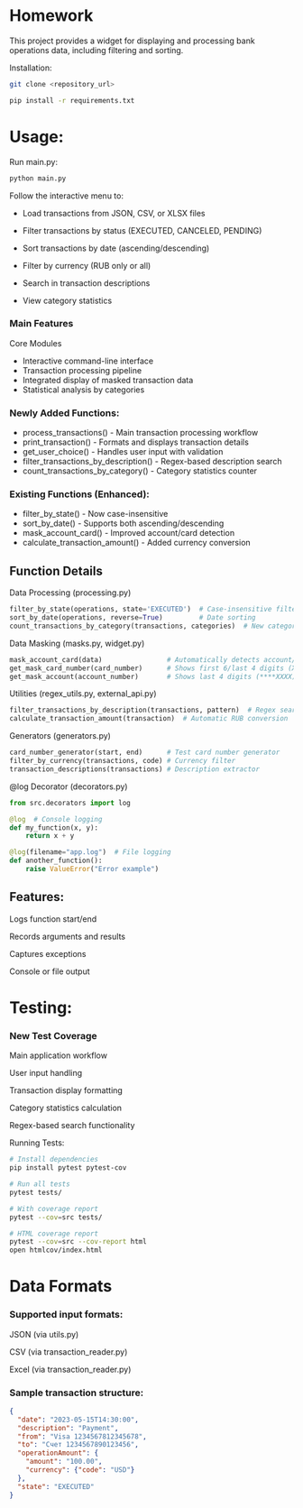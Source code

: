 # Homework

This project provides a widget for displaying and processing bank operations data, including filtering and sorting.

Installation:

```bash
git clone <repository_url>
```
```bash
pip install -r requirements.txt
```

# Usage:

Run main.py:
```bash
python main.py
``` 

Follow the interactive menu to:

* Load transactions from JSON, CSV, or XLSX files

* Filter transactions by status (EXECUTED, CANCELED, PENDING)

* Sort transactions by date (ascending/descending)

* Filter by currency (RUB only or all)

* Search in transaction descriptions

* View category statistics

### Main Features
Core Modules

* Interactive command-line interface
* Transaction processing pipeline
* Integrated display of masked transaction data
* Statistical analysis by categories

### Newly Added Functions:
* process_transactions() - Main transaction processing workflow 
* print_transaction() - Formats and displays transaction details 
* get_user_choice() - Handles user input with validation 
* filter_transactions_by_description() - Regex-based description search 
* count_transactions_by_category() - Category statistics counter

### Existing Functions (Enhanced):
* filter_by_state() - Now case-insensitive 
* sort_by_date() - Supports both ascending/descending
* mask_account_card() - Improved account/card detection 
* calculate_transaction_amount() - Added currency conversion

## Function Details

Data Processing (processing.py)
```python
filter_by_state(operations, state='EXECUTED')  # Case-insensitive filtering
sort_by_date(operations, reverse=True)         # Date sorting
count_transactions_by_category(transactions, categories)  # New category counter
```
Data Masking (masks.py, widget.py)
```python
mask_account_card(data)                # Automatically detects account/card
get_mask_card_number(card_number)      # Shows first 6/last 4 digits (XXXXXX****XX)
get_mask_account(account_number)       # Shows last 4 digits (****XXXX)
```
Utilities (regex_utils.py, external_api.py)
```python
filter_transactions_by_description(transactions, pattern)  # Regex search
calculate_transaction_amount(transaction)  # Automatic RUB conversion
```
Generators (generators.py)
```python
card_number_generator(start, end)      # Test card number generator
filter_by_currency(transactions, code) # Currency filter
transaction_descriptions(transactions) # Description extractor
```
@log Decorator (decorators.py)
```python
from src.decorators import log

@log  # Console logging
def my_function(x, y):
    return x + y

@log(filename="app.log")  # File logging
def another_function():
    raise ValueError("Error example")
```

## Features:

Logs function start/end

Records arguments and results

Captures exceptions

Console or file output

# Testing:

### New Test Coverage
Main application workflow

User input handling

Transaction display formatting

Category statistics calculation

Regex-based search functionality

Running Tests:
```bash
# Install dependencies
pip install pytest pytest-cov
```
```bash
# Run all tests
pytest tests/
```
```bash
# With coverage report
pytest --cov=src tests/
```
```bash
# HTML coverage report
pytest --cov=src --cov-report html
open htmlcov/index.html
```
# Data Formats
### Supported input formats:

JSON (via utils.py)

CSV (via transaction_reader.py)

Excel (via transaction_reader.py)

### Sample transaction structure:
```json
{
  "date": "2023-05-15T14:30:00",
  "description": "Payment",
  "from": "Visa 1234567812345678",
  "to": "Счет 1234567890123456",
  "operationAmount": {
    "amount": "100.00",
    "currency": {"code": "USD"}
  },
  "state": "EXECUTED"
}
```